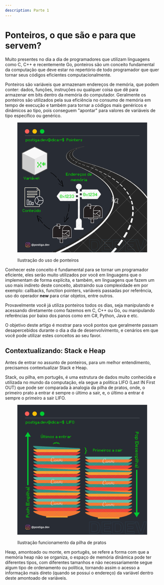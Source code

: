 ```yaml
---
description: Parte 1
---
```


# Ponteiros, o que são e para que servem?

Muito presentes no dia a dia de programadores que utilizam linguagens como C, C++ e recentemente Go, ponteiros são um conceito fundamental da computação que deve estar no repertório de todo programador que quer tornar seus códigos eficientes computacionalmente.

Ponteiros são variáveis que armazenam endereços de memória, que podem conter: dados, funções, instruções ou qualquer coisa que dê para armazenar em bits dentro da memória do computador. Geralmente os ponteiros são utilizados pela sua eficiência no consumo de memória em tempo de execução e também para tornar a códigos mais genéricos e dinâmicos ao tipo, pois conseguem "apontar" para valores de variáveis de tipo específico ou genérico.

<figure><img src="../.gitbook/assets/2.png" alt=""><figcaption><p>Ilustração do uso de ponteiros</p></figcaption></figure>

Conhecer este conceito é fundamental para se tornar um programador eficiente, eles serão muito utilizados por você em linguagens que o implementam de forma explícita, e também, em linguagens que fazem um uso mais indireto deste conceito, abstraindo sua complexidade em por exemplo: callbacks, function pointers, variáveis passadas por referência, uso do operador **new** para criar objetos, entre outros.

Provavelmente você já utiliza ponteiros todos os dias, seja manipulando e acessando diretamente como fazemos em C, C++ ou Go, ou manipulando referências por baixo dos panos como em C#, Python, Java e etc.

O objetivo deste artigo é mostrar para você pontos que geralmente passam desapercebidos durante o dia a dia de desenvolvimento, e cenários em que você pode utilizar estes conceitos ao seu favor.



## Contextualizando: Stack e Heap

Antes de entrar no assunto de ponteiros, para um melhor entendimento, precisamos contextualizar Stack e Heap.

Stack, ou pilha, em portugês, é uma estrutura de dados muito conhecida e utilizada no mundo da computação, ela segue a política LIFO (Last IN First OUT) que pode ser comparada à analogia da pilha de pratos, onde, o primeiro prato a entrar é sempre o último a sair, e, o último a entrar é sempre o primeiro a sair LIFO.

<figure><img src="../.gitbook/assets/5.png" alt=""><figcaption><p>Ilustração funcionamento da pilha de pratos</p></figcaption></figure>

Heap, amontoado ou monte, em portugês, se refere a forma com que a memória heap não se organiza, o espaço de memória dinâmica pode ter diferentes tipos, com diferentes tamanhos e não necessariamente segue algum tipo de ordenamento ou política, tornando assim o acesso a informação mais direto (quando se possui o endereço) da variável dentro deste amontoado de variáveis.



